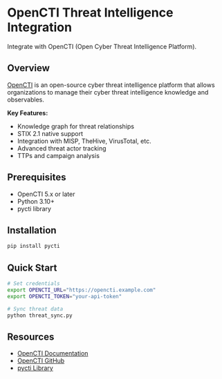 # OpenCTI Threat Intelligence Integration

Integrate with OpenCTI (Open Cyber Threat Intelligence Platform).

## Overview

[OpenCTI](https://www.opencti.io/) is an open-source cyber threat intelligence platform that allows organizations to manage their cyber threat intelligence knowledge and observables.

**Key Features:**
- Knowledge graph for threat relationships
- STIX 2.1 native support
- Integration with MISP, TheHive, VirusTotal, etc.
- Advanced threat actor tracking
- TTPs and campaign analysis

## Prerequisites

- OpenCTI 5.x or later
- Python 3.10+
- pycti library

## Installation

```bash
pip install pycti
```

## Quick Start

```bash
# Set credentials
export OPENCTI_URL="https://opencti.example.com"
export OPENCTI_TOKEN="your-api-token"

# Sync threat data
python threat_sync.py
```

## Resources

- [OpenCTI Documentation](https://docs.opencti.io/)
- [OpenCTI GitHub](https://github.com/OpenCTI-Platform/opencti)
- [pycti Library](https://github.com/OpenCTI-Platform/client-python)
